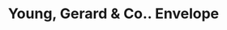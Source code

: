 ---
doi: 10.7916/D8VX1TNX
date_other: '1890'
date_other_textual: 1890-1899
form: printed ephemera
genre:
- Envelopes
name:
- Young, Gerard & Co.
object_in_context_url: https://biggert.cul.columbia.edu/items/view/ave_biggert_00875
subject_hierarchical_geographic:
- New York, New York, United States
subject_name:
- Young, Gerard & Co.
title: Young, Gerard & Co.. Envelope
sort_title: Young, Gerard & Co.. Envelope
call_number: ave_biggert_00875
coordinates:
- 40.69277777777778,-73.99027777777778
pid: ave_biggert_00875
identifiers: ave_biggert_00875
thumbnail: https://derivativo-2.library.columbia.edu/iiif/2/ldpd:345834/full/!256,256/0/native.jpg
permalink: "/biggert/ave_biggert_00875/"
layout: iiif-image-page
---